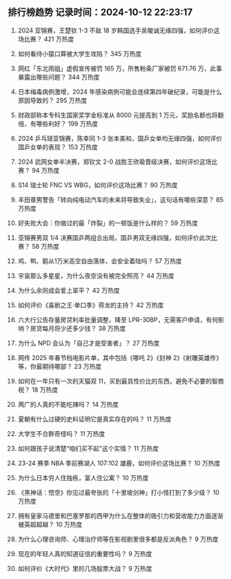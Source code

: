 
## 排行榜趋势 记录时间：2024-10-12 22:23:17
  
  1. 2024 亚锦赛，王楚钦 1-3 不敌 18 岁韩国选手吴晙诚无缘四强，如何评价这场比赛？ 421 万热度
    
  2. 如何看待小猿口算被大学生攻陷？ 345 万热度
    
  3. 网红「东北雨姐」虚假宣传被罚 165 万，所售粉条厂家被罚 671.76 万，此事暴露出哪些问题？ 344 万热度
    
  4. 日本梅毒病例激增，2024 年感染病例可能会连续第四年破纪录，可能是什么原因导致的？ 295 万热度
    
  5. 财政部称本专科生国家奖学金标准从 8000 元提高到 1 万元，奖励名额也将翻倍，有哪些利好？ 199 万热度
    
  6. 2024 乒乓球亚锦赛，陈幸同 1-3 张本美和，国乒女单均无缘四强，如何评价国乒女单的表现？ 153 万热度
    
  7. 2024 武网女单半决赛，郑钦文 2-0 战胜王欣瑜晋级决赛，如何评价这场比赛？ 94 万热度
    
  8. S14 瑞士轮 FNC VS WBG，如何评价这场比赛？ 90 万热度
    
  9. 丰田章男警告「转向纯电动汽车的未来将导致失业」，这句话有哪些深意？ 85 万热度
    
  10. 好失败大会｜你做过的最「炸裂」的一顿饭是什么样的？ 59 万热度
    
  11. 亚锦赛男双 1/4 决赛国乒两组合出局，国乒男双无缘四强，如何评价此次比赛？ 58 万热度
    
  12. 鸡、鸭、鹅从1万米高空自由落体，会安全着陆吗？ 57 万热度
    
  13. 宇宙那么多星星，为什么夜空没有被完全照亮？ 44 万热度
    
  14. 为什么余则成会爱上翠平？ 42 万热度
    
  15. 如何评价《喜剧之王·单口季》蒋龙的主持？ 42 万热度
    
  16. 六大行公告存量房贷利率批量调整，降至 LPR-30BP，无需客户申请，有何影响？房贷每月将少还多少钱？ 38 万热度
    
  17. 为什么 NPD 会认为「自己才是受害者」？ 27 万热度
    
  18. 网传 2025 年春节档电影片单，其中包括《哪吒 2》《封神 2》《射雕英雄传》等，你最期待哪部？ 23 万热度
    
  19. 如何在一年只有一次的天猫双 11，买到最具性价比的东西，避免不必要的智商税？ 18 万热度
    
  20. 两广的人真的不能吃辣吗？ 14 万热度
    
  21. 夏朝有什么过硬的史料证明它是真实存在的吗？ 11 万热度
    
  22. 大学生不合群奇怪吗？ 11 万热度
    
  23. 如何跟孩子说清楚“咱们买不起”这个实情？ 11 万热度
    
  24. 23-24 赛季 NBA 季前赛湖人 107:102 雄鹿，如何评价这场比赛？ 10 万热度
    
  25. 为什么日本穷人住独栋，富人住公寓？ 10 万热度
    
  26. 《黑神话：悟空》你见过最夸张的「十里坡剑神」打小怪打到了多少级？ 10 万热度
    
  27. 拥有皇家马德里和巴塞罗那的西甲为什么在整体的吸引力和营收能力方面逐渐被英超超越？ 10 万热度
    
  28. 为什么心理咨询师、心理治疗师等在影视剧里很多都是反派角色？ 9 万热度
    
  29. 现在的年轻人真的知道征信的重要性吗？ 9 万热度
    
  30. 如何评价《大时代》里的几场股票大战？ 9 万热度
    